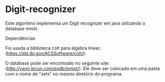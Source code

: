 # Digit-recognizer
Este algoritmo implementa um Digit recognizer em java utilizando o database mnist.





Dependências

Foi usada a biblioteca colt para álgebra linear:
(https://dst.lbl.gov/ACSSoftware/colt/).

O database pode ser encontrado no seguinte site:
(http://yann.lecun.com/exdb/mnist/).
Ele deve ser colocado em uma pasta com o nome de "sets" no mesmo diretório do programa.
